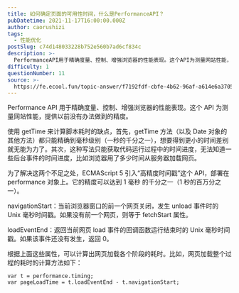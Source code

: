 ```yaml
---
title: 如何确定页面的可用性时间，什么是PerformanceAPI？
pubDatetime: 2021-11-17T16:00:00.000Z
author: caorushizi
tags:
  - 性能优化
postSlug: c74d148033228b752e560b7ad6cf834c
description: >-
  PerformanceAPI用于精确度量、控制、增强浏览器的性能表现。这个API为测量网站性能，提供以前没有办法做到的精度。使用getTime来计算脚本耗时的缺点，首先，getTime方法（以及Dat
difficulty: 1
questionNumber: 11
source: >-
  https://fe.ecool.fun/topic-answer/f7192fdf-cbfe-4b62-96af-a614e6a37055?orderBy=updateTime&order=desc&tagId=20
---
```


Performance API 用于精确度量、控制、增强浏览器的性能表现。这个 API 为测量网站性能，提供以前没有办法做到的精度。

使用 getTime 来计算脚本耗时的缺点，首先，getTime 方法（以及 Date 对象的其他方法）都只能精确到毫秒级别（一秒的千分之一），想要得到更小的时间差别就无能为力了。其次，这种写法只能获取代码运行过程中的时间进度，无法知道一些后台事件的时间进度，比如浏览器用了多少时间从服务器加载网页。

为了解决这两个不足之处，ECMAScript 5 引入“高精度时间戳”这个 API，部署在 performance 对象上。它的精度可以达到 1 毫秒 的千分之一（1 秒的百万分之一）。

navigationStart：当前浏览器窗口的前一个网页关闭，发生 unload 事件时的 Unix 毫秒时间戳。如果没有前一个网页，则等于 fetchStart 属性。

loadEventEnd：返回当前网页 load 事件的回调函数运行结束时的 Unix 毫秒时间戳。如果该事件还没有发生，返回 0。

根据上面这些属性，可以计算出网页加载各个阶段的耗时。比如，网页加载整个过程的耗时的计算方法如下：

    var t = performance.timing;
    var pageLoadTime = t.loadEventEnd - t.navigationStart;
